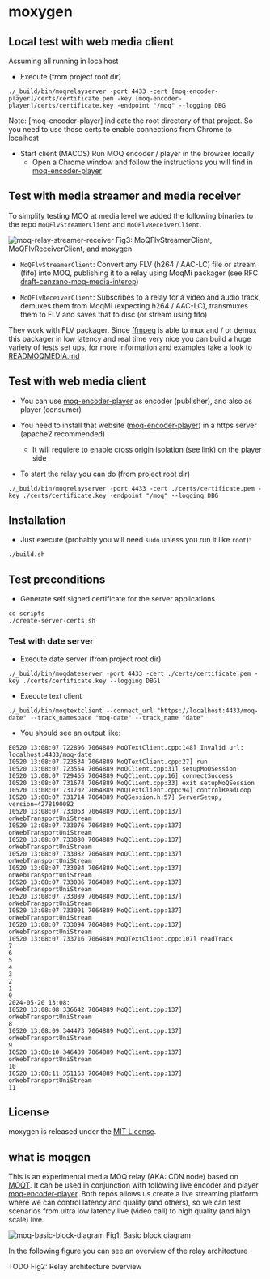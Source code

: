 # moxygen


## Local test with web media client

Assuming all running in localhost

- Execute (from project root dir)
```
./_build/bin/moqrelayserver -port 4433 -cert [moq-encoder-player]/certs/certificate.pem -key [moq-encoder-player]/certs/certificate.key -endpoint "/moq" --logging DBG
```

Note: [moq-encoder-player] indicate the root directory of that project. So you need to use those certs to enable connections from Chrome to localhost

- Start client (MACOS)
Run MOQ encoder / player in the browser locally
   - Open a Chrome window and follow the instructions you will find in [moq-encoder-player](https://github.com/facebookexperimental/moq-encoder-player)

## Test with media streamer and media receiver

To simplify testing MOQ at media level we added the following binaries to the repo `MoQFlvStreamerClient` and `MoQFlvReceiverClient`.

![moq-relay-streamer-receiver](./pics/moq_streamer_receiver.png)
Fig3: MoQFlvStreamerClient, MoQFlvReceiverClient, and moxygen

- `MoQFlvStreamerClient`: Convert any FLV (h264 / AAC-LC) file or stream (fifo) into MOQ, publishing it to a relay using MoqMi packager (see RFC [draft-cenzano-moq-media-interop](https://datatracker.ietf.org/doc/draft-cenzano-moq-media-interop/))

- `MoQFlvReceiverClient`: Subscribes to a relay for a video and audio track, demuxes them from MoqMi (expecting h264 / AAC-LC), transmuxes them to FLV and saves that to disc (or stream using fifo)

They work with FLV packager. Since [ffmpeg](https://www.ffmpeg.org/ffmpeg.html) is able to mux and / or demux this packager in low latency and real time very nice you can build a huge variety of tests set ups, for more information and examples take a look to [READMOQMEDIA.md](./READMOQMEDIA.md)

## Test with web media client
- You can use [moq-encoder-player](https://github.com/facebookexperimental/moq-encoder-player) as encoder (publisher), and also as player (consumer)

- You need to install that website ([moq-encoder-player](https://github.com/facebookexperimental/moq-encoder-player)) in a https server (apache2 recommended)
   - It will requiere to enable cross origin isolation (see [link](https://stackoverflow.com/questions/76077439/enabling-cross-origin-isolation-on-the-apache2-web-server)) on the player side

- To start the relay you can do (from project root dir)
```
./_build/bin/moqrelayserver -port 4433 -cert ./certs/certificate.pem -key ./certs/certificate.key -endpoint "/moq" --logging DBG
```

## Installation

- Just execute (probably you will need `sudo` unless you run it like `root`):
```
./build.sh
```

## Test preconditions
- Generate self signed certificate for the server applications
```
cd scripts
./create-server-certs.sh
```



### Test with date server

- Execute date server (from project root dir)
```
./_build/bin/moqdateserver -port 4433 -cert ./certs/certificate.pem -key ./certs/certificate.key --logging DBG1
```

- Execute text client
```
./_build/bin/moqtextclient --connect_url "https://localhost:4433/moq-date" --track_namespace "moq-date" --track_name "date"
```

- You should see an output like:
```
E0520 13:08:07.722896 7064889 MoQTextClient.cpp:148] Invalid url: localhost:4433/moq-date
I0520 13:08:07.723534 7064889 MoQTextClient.cpp:27] run
I0520 13:08:07.723554 7064889 MoQClient.cpp:31] setupMoQSession
I0520 13:08:07.729465 7064889 MoQClient.cpp:16] connectSuccess
I0520 13:08:07.731674 7064889 MoQClient.cpp:33] exit setupMoQSession
I0520 13:08:07.731702 7064889 MoQTextClient.cpp:94] controlReadLoop
I0520 13:08:07.731714 7064889 MoQSession.h:57] ServerSetup, version=4278190082
I0520 13:08:07.733063 7064889 MoQClient.cpp:137] onWebTransportUniStream
I0520 13:08:07.733076 7064889 MoQClient.cpp:137] onWebTransportUniStream
I0520 13:08:07.733080 7064889 MoQClient.cpp:137] onWebTransportUniStream
I0520 13:08:07.733082 7064889 MoQClient.cpp:137] onWebTransportUniStream
I0520 13:08:07.733084 7064889 MoQClient.cpp:137] onWebTransportUniStream
I0520 13:08:07.733086 7064889 MoQClient.cpp:137] onWebTransportUniStream
I0520 13:08:07.733089 7064889 MoQClient.cpp:137] onWebTransportUniStream
I0520 13:08:07.733091 7064889 MoQClient.cpp:137] onWebTransportUniStream
I0520 13:08:07.733094 7064889 MoQClient.cpp:137] onWebTransportUniStream
I0520 13:08:07.733716 7064889 MoQTextClient.cpp:107] readTrack
7
6
5
4
3
2
1
0
2024-05-20 13:08:
I0520 13:08:08.336642 7064889 MoQClient.cpp:137] onWebTransportUniStream
8
I0520 13:08:09.344473 7064889 MoQClient.cpp:137] onWebTransportUniStream
9
I0520 13:08:10.346489 7064889 MoQClient.cpp:137] onWebTransportUniStream
10
I0520 13:08:11.351163 7064889 MoQClient.cpp:137] onWebTransportUniStream
11
```


## License

moxygen is released under the [MIT License](https://github.com/facebookexperimental/moqxygen/blob/main/LICENSE).


## what is moqgen

This is an experimental media MOQ relay (AKA: CDN node) based on [MOQT](https://datatracker.ietf.org/doc/draft-ietf-moq-transport/). It can be used in conjunction with following live encoder and player [moq-encoder-player](https://github.com/facebookexperimental/moq-encoder-player). Both repos allows us create a live streaming platform where we can control latency and quality (and others), so we can test scenarios from ultra low latency live (video call) to high quality (and high scale) live.

![moq-basic-block-diagram](./pics/basic_block_diagram.png)
Fig1: Basic block diagram

In the following figure you can see an overview of the relay architecture

TODO
Fig2: Relay architecture overview